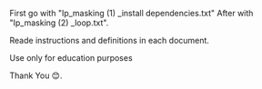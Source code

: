 First go with "Ip_masking (1) _install dependencies.txt" After  with "Ip_masking (2) _loop.txt".

Reade instructions and definitions in each document.

Use only for education purposes

Thank You 😊.
